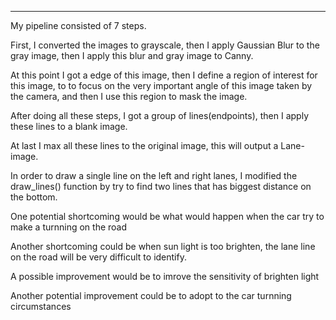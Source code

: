 ---

My pipeline consisted of 7 steps. 

First, I converted the images to grayscale, then I apply Gaussian Blur to the gray image, then I apply this blur and gray image to Canny. 

At this point I got a edge of this image, then I define a region of interest for this image, to to focus on the very important angle of this image taken by the camera, and then I use this region to mask the image. 

After doing all these steps, I got a group of lines(endpoints), then I apply these lines to a blank image. 

At last I max all these lines to the original image, this will output a Lane-image.

In order to draw a single line on the left and right lanes, I modified the draw_lines() function by try to find two lines that has biggest distance on the bottom.

One potential shortcoming would be what would happen when the car try to make a turnning on the road

Another shortcoming could be when sun light is too brighten, the lane line on the road will be very difficult to identify.

A possible improvement would be to imrove the sensitivity of brighten light

Another potential improvement could be to adopt to the car turnning circumstances
